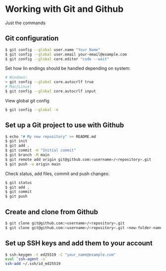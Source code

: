 # Working with Git and Github

Just the commands

## Git configuration
```zsh
$ git config --global user.name "Your Name"
$ git config --global user.email your-email@example.com
$ git config --global core.editor "code --wait"
```

Set how lin endings should be handled depending on system:
```zsh
# Windows:
> git config --global core.autocrlf true
# Mac/Linux:
$ git config --global core.autocrlf input
```

View global git config
```zsh
$ git config --global -e
```

## Set up a Git project to use with Github

```zsh
$ echo "# My new repository" >> README.md
$ git init
$ git add .
$ git commit -m "Initial commit"
$ git branch -M main
$ git remote add origin git@github.com:<username>/<repository>.git
$ git push -u origin main
```
Check status, add files, commit and push changes:
```zsh
$ git status
$ git add .
$ git commit
$ git push
```


## Create and clone from Github

```zsh
$ git clone git@github.com:<username>/<repository>.git
$ git clone git@github.com:<username>/<repository>.git <new-folder-name>
```

## Set up SSH keys and add them to your account

```zsh
$ ssh-keygen -t ed25519 -C "your_name@example.com"
eval `ssh-agent -s`
ssh-add ~/.ssh/id_ed25519
```
